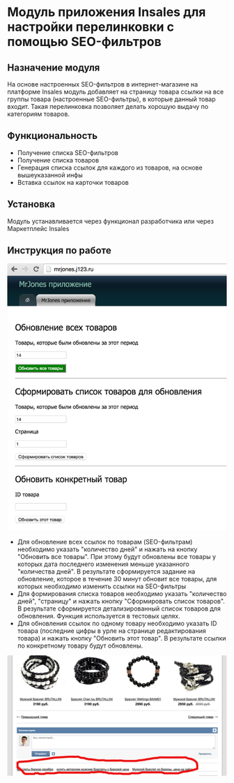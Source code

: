# Модуль приложения Insales для настройки перелинковки с помощью SEO-фильтров

## Назначение модуля

На основе настроенных SEO-фильтров в интернет-магазине на платформе Insales модуль добавляет на страницу товара ссылки на все группы товара (настроенные SEO-фильтры), в которые данный товар входит.
Такая перелинковка позволяет делать хорошую выдачу по категориям товаров.

## Функциональность

* Получение списка SEO-фильтров
* Получение списка товаров
* Генерация списка ссылок для каждого из товаров, на основе вышеуказанной инфы
* Вставка ссылок на карточки товаров

## Установка

Модуль устанавливается через функционал разработчика или через Маркетплейс Insales

## Инструкция по работе

![Приложение для SEO Insales](https://raw.githubusercontent.com/klishevich/insales_mrjones/master/mrjones-app.png)

* Для обновление всех ссылок по товарам (SEO-фильтрам) необходимо указать "количество дней" и нажать на кнопку "Обновить все товары". При этому будут обновлены все товары у которых дата последнего изменения меньше указанного "количества дней". В результате сформируется задание на обновление, которое в течение 30 минут обновит все товары, для которых необходимо изменить ссылки на SEO-фильтры
* Для формирования списка товаров необходимо указать "количество дней", "страницу" и нажать кнопку "Сформировать список товаров". В результате сформируется детализированный список товаров для обновления. Функция используется в тестовых целях.
* Для обновления ссылок по одному товару необходимо указать ID товара (последние цифры в урле на странице редактирования товара) и нажать кнопку "Обновить этот товар". В результате ссылки по конкретному товару будут обновлены.

![Результат обновление ссылок на сайте ](https://raw.githubusercontent.com/klishevich/insales_mrjones/master/mrjones-shop.png)

